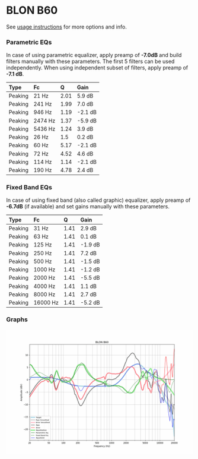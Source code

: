 # BLON B60
See [usage instructions](https://github.com/jaakkopasanen/AutoEq#usage) for more options and info.

### Parametric EQs
In case of using parametric equalizer, apply preamp of **-7.0dB** and build filters manually
with these parameters. The first 5 filters can be used independently.
When using independent subset of filters, apply preamp of **-7.1 dB**.

| Type    | Fc      |    Q | Gain    |
|:--------|:--------|:-----|:--------|
| Peaking | 21 Hz   | 2.01 | 5.9 dB  |
| Peaking | 241 Hz  | 1.99 | 7.0 dB  |
| Peaking | 946 Hz  | 1.19 | -2.1 dB |
| Peaking | 2474 Hz | 1.37 | -5.9 dB |
| Peaking | 5436 Hz | 1.24 | 3.9 dB  |
| Peaking | 26 Hz   | 1.5  | 0.2 dB  |
| Peaking | 60 Hz   | 5.17 | -2.1 dB |
| Peaking | 72 Hz   | 4.52 | 4.6 dB  |
| Peaking | 114 Hz  | 1.14 | -2.1 dB |
| Peaking | 190 Hz  | 4.78 | 2.4 dB  |

### Fixed Band EQs
In case of using fixed band (also called graphic) equalizer, apply preamp of **-6.7dB**
(if available) and set gains manually with these parameters.

| Type    | Fc       |    Q | Gain    |
|:--------|:---------|:-----|:--------|
| Peaking | 31 Hz    | 1.41 | 2.9 dB  |
| Peaking | 63 Hz    | 1.41 | 0.1 dB  |
| Peaking | 125 Hz   | 1.41 | -1.9 dB |
| Peaking | 250 Hz   | 1.41 | 7.2 dB  |
| Peaking | 500 Hz   | 1.41 | -1.5 dB |
| Peaking | 1000 Hz  | 1.41 | -1.2 dB |
| Peaking | 2000 Hz  | 1.41 | -5.5 dB |
| Peaking | 4000 Hz  | 1.41 | 1.1 dB  |
| Peaking | 8000 Hz  | 1.41 | 2.7 dB  |
| Peaking | 16000 Hz | 1.41 | -5.2 dB |

### Graphs
![](./BLON%20B60.png)